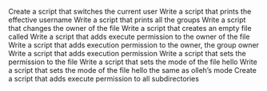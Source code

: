 Create a script that switches the current user
Write a script that prints the effective username
Write a script that prints all the groups
Write a script that changes the owner of the file 
Write a script that creates an empty file called
Write a script that adds execute permission to the owner of the file
Write a script that adds execution permission to the owner, the group owner
Write a script that adds execution permission
Write a script that sets the permission to the file
Write a script that sets the mode of the file hello
Write a script that sets the mode of the file hello the same as olleh’s mode
Create a script that adds execute permission to all subdirectories
